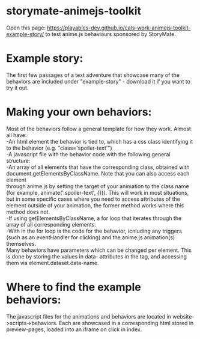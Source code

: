 # storymate-animejs-toolkit

Open this page: https://playables-dev.github.io/cals-work-animejs-toolkit-example-story/
to test anime.js behaviours sponsored by StoryMate.  

# Example story:
The first few passages of a text adventure that showcase many of the behaviors are included under "example-story" - download it if you want to try it out.

# Making your own behaviors:  
Most of the behaviors follow a general template for how they work. Almost all have:  
-An html element the behavior is tied to, which has a css class identifying it to the behavior (e.g. "class='spoiler-text'")  
-A javascript file with the behavior code with the following general structure:  
    -An array of all elements that have the corresponding class, obtained with document.getElementsByClassName. Note that you can also access each element  
    through anime.js by setting the target of your animation to the class name (for example, animate('.spoiler-text', {})). This will work in most situations,  
    but in some specific cases where you need to access attributes of the element outside of your animation, the former method works where this method does not.  
    -If using getElementsByClassName, a for loop that iterates through the array of all corresponding elements.  
    -With in the for loop is the code for the behavior, icnluding any triggers (such as an eventHandler for clicking) and the anime.js animation(s) themselves.  
Many behaviors have parameters which can be changed per element. This is done by storing the values in data- attributes in the tag, and accessing them via element.dataset.data-name.  

# Where to find the example behaviors:  
The javascript files for the animations and behaviors are located in website->scripts->behaviors. Each are showcased in a corresponding html stored in preview-pages, loaded into an iframe on click in index.  
